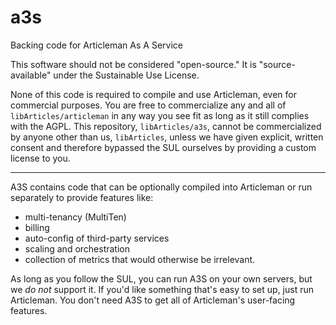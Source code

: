 # a3s
Backing code for Articleman As A Service

This software should not be considered "open-source." It is "source-available" under the Sustainable Use License.

None of this code is required to compile and use Articleman, even for commercial purposes. You are free to commercialize any and all of `libArticles/articleman` in any way you see fit as long as it still complies with the AGPL. This repository, `libArticles/a3s`, cannot be commercialized by anyone other than us, `libArticles`, unless we have given explicit, written consent and therefore bypassed the SUL ourselves by providing a custom license to you.

---

A3S contains code that can be optionally compiled into Articleman or run separately to provide features like:
* multi-tenancy (MultiTen)
* billing
* auto-config of third-party services
* scaling and orchestration
* collection of metrics that would otherwise be irrelevant.

As long as you follow the SUL, you can run A3S on your own servers, but we *do not* support it. If you'd like something that's easy to set up, just run Articleman. You don't need A3S to get all of Articleman's user-facing features. 
